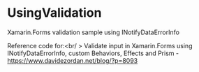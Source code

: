 # UsingValidation
Xamarin.Forms validation sample using INotifyDataErrorInfo

Reference code for:<br/ >
Validate input in Xamarin.Forms using INotifyDataErrorInfo, custom Behaviors, Effects and Prism - https://www.davidezordan.net/blog/?p=8093
